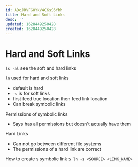 ```yaml
---
id: ADcJRVFGOYkV4CKsS5Yhh
title: Hard and Soft Links
desc: ''
updated: 1628449250428
created: 1628449250428
---
```

# Hard and Soft Links
`ls -al` see the soft and hard links

`ln` used for hard and soft links

*   default is hard
*   `-s` is for soft links
*   first feed true location then feed link location
*   Can break symbolic links

Permissions of symbolic links

*   Says has all permissions but doesn't actually have them

Hard Links

*   Can not go between different file systems
*   The permissions of a hard link are correct

How to create s symbolic link `$ ln -s <SOURCE> <LINK_NAME>`
